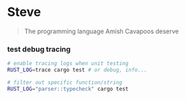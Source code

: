 # Steve

> The programming language Amish Cavapoos deserve

### test debug tracing

```sh
# enable tracing logs when unit testing
RUST_LOG=trace cargo test # or debug, info...

# filter out specific function/string
RUST_LOG="parser::typecheck" cargo test
```
